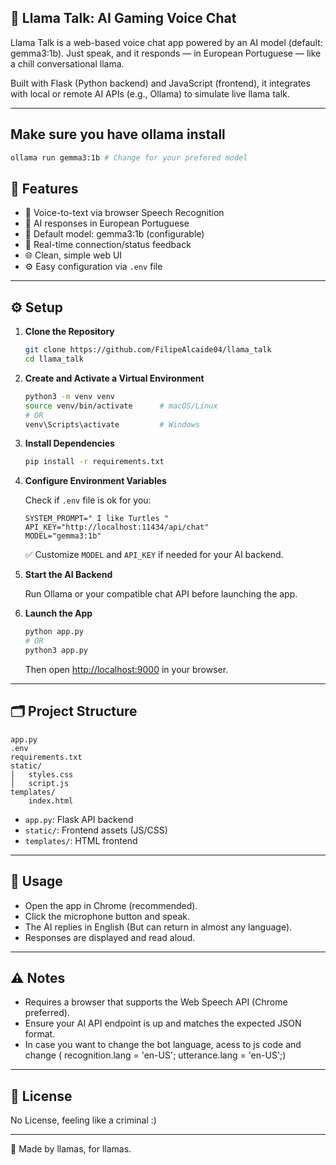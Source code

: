 ## 🦙 Llama Talk: AI Gaming Voice Chat

Llama Talk is a web-based voice chat app powered by an AI model (default: gemma3:1b). Just speak, and it responds — in European Portuguese — like a chill conversational llama.

Built with Flask (Python backend) and JavaScript (frontend), it integrates with local or remote AI APIs (e.g., Ollama) to simulate live llama talk.

---

## Make sure you have ollama install

```sh
ollama run gemma3:1b # Change for your prefered model
```

## 🎯 Features

- 🎤 Voice-to-text via browser Speech Recognition
- 🤖 AI responses in European Portuguese
- 🧠 Default model: gemma3:1b (configurable)
- 💬 Real-time connection/status feedback
- 🌐 Clean, simple web UI
- ⚙️ Easy configuration via `.env` file

---

## ⚙️ Setup

1. **Clone the Repository**
   ```sh
   git clone https://github.com/FilipeAlcaide04/llama_talk
   cd llama_talk
   ```

2. **Create and Activate a Virtual Environment**
   ```sh
   python3 -m venv venv
   source venv/bin/activate      # macOS/Linux
   # OR
   venv\Scripts\activate         # Windows
   ```

3. **Install Dependencies**
   ```sh
   pip install -r requirements.txt
   ```

4. **Configure Environment Variables**

   Check if `.env` file is ok for you:
   ```
   SYSTEM_PROMPT=" I like Turtles "
   API_KEY="http://localhost:11434/api/chat"
   MODEL="gemma3:1b"
   ```
   ✅ Customize `MODEL` and `API_KEY` if needed for your AI backend.

5. **Start the AI Backend**

   Run Ollama or your compatible chat API before launching the app.

6. **Launch the App**
   ```sh
   python app.py
   # OR
   python3 app.py
   ```
   Then open [http://localhost:9000](http://localhost:9000) in your browser.

---

## 🗂 Project Structure

```
app.py
.env
requirements.txt
static/
│   styles.css
│   script.js
templates/
    index.html
```
- `app.py`: Flask API backend
- `static/`: Frontend assets (JS/CSS)
- `templates/`: HTML frontend

---

## 🚀 Usage

- Open the app in Chrome (recommended).
- Click the microphone button and speak.
- The AI replies in English (But can return in almost any language).
- Responses are displayed and read aloud.

---



## ⚠️ Notes

- Requires a browser that supports the Web Speech API (Chrome preferred).
- Ensure your AI API endpoint is up and matches the expected JSON format.
- In case you want to change the bot language, acess to js code and change ( recognition.lang = 'en-US'; utterance.lang = 'en-US';)

---



## 📝 License

No License, feeling like a criminal :)

---

🦙 Made by llamas, for llamas.